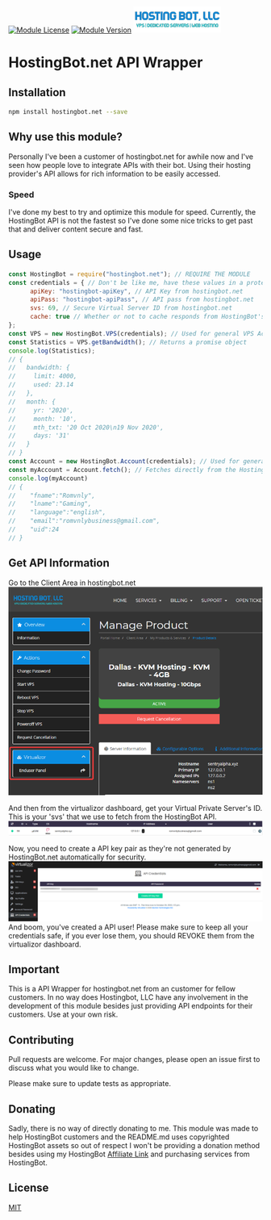 
[![Module License](https://badgen.net/github/license/Romvnly-Gaming/hostingbot.net)](https://npmjs.com/hostingbot.net)
[![Module Version](https://badge.fury.io/js/hostingbot.net.svg)](https://npmjs.com/hostingbot.net)
[![HostingBot Logo](https://github.com/Romvnly-Gaming/hostingbot.net/blob/main/images/hostingbot.png)](https://clients.hostingbot.net/aff.php?aff=8)
# HostingBot.net API Wrapper

## Installation

```bash
npm install hostingbot.net --save
```

## Why use this module?
Personally I've been a customer of hostingbot.net for awhile now and I've seen how people love to integrate APIs with their bot. Using their hosting provider's API allows for rich information to be easily accessed. 
### Speed
I've done my best to try and optimize this module for speed. Currently, the HostingBot API is not the fastest so I've done some nice tricks to get past that and deliver content secure and fast.


## Usage

```js
const HostingBot = require("hostingbot.net"); // REQUIRE THE MODULE
const credentials = { // Don't be like me, have these values in a protected file.
      apiKey: "hostingbot-apiKey", // API Key from hostingbot.net
      apiPass: "hostingbot-apiPass", // API pass from hostingbot.net
      svs: 69, // Secure Virtual Server ID from hostingbot.net
      cache: true // Whether or not to cache responds from HostingBot's API for speed, defaults to true 
};
const VPS = new HostingBot.VPS(credentials); // Used for general VPS Actions.
const Statistics = VPS.getBandwidth(); // Returns a promise object
console.log(Statistics); 
// {
//   bandwidth: {
//     limit: 4000,
//     used: 23.14
//   },
//   month: {
//     yr: '2020',
//     month: '10',
//     mth_txt: '20 Oct 2020\n19 Nov 2020',
//     days: '31'
//   }
// }
const Account = new HostingBot.Account(credentials); // Used for general account actions. 
const myAccount = Account.fetch(); // Fetches directly from the HostingBot API due to a acceptable speed. Returns {Promise<Object>}
console.log(myAccount)
// {
//    "fname":"Romvnly",
//    "lname":"Gaming",
//    "language":"english",
//    "email":"romvnlybusiness@gmail.com",
//    "uid":24
// }
```
## Get API Information

Go to the Client Area in hostingbot.net 
[![HostingBot Client Area](https://github.com/Romvnly-Gaming/hostingbot.net/blob/main/images/client-area.png)](https://clients.hostingbot.net/aff.php?aff=8)

And then from the virtualizor dashboard, get your Virtual Private Server's ID. This is your 'svs' that we use to fetch from the HostingBot API.
[![HostingBot Virtualizor](https://github.com/Romvnly-Gaming/hostingbot.net/blob/main/images/dashboard.png)](https://clients.hostingbot.net/aff.php?aff=8)

Now, you need to create a API key pair as they're not generated by HostingBot.net automatically for security.
[![HostingBot Virtualizor Area](https://github.com/Romvnly-Gaming/hostingbot.net/blob/main/images/credentials.png)](https://clients.hostingbot.net/aff.php?aff=8) 
And boom, you've created a API user! Please make sure to keep all your credentials safe, if you ever lose them, you should REVOKE them from the virtualizor dashboard. 

## Important
This is a API Wrapper for hostingbot.net from an customer for fellow customers. In no way does Hostingbot, LLC have any involvement in the development of this module besides just providing API endpoints for their customers. Use at your own risk.

## Contributing
Pull requests are welcome. For major changes, please open an issue first to discuss what you would like to change.

Please make sure to update tests as appropriate.
## Donating

Sadly, there is no way of directly donating to me. This module was made to help HostingBot customers and the README.md uses copyrighted HostingBot assets so out of respect I won't be providing a donation method besides using my HostingBot [Affiliate Link](https://clients.hostingbot.net/aff.php?aff=8) and purchasing services from HostingBot. 

## License
[MIT](https://choosealicense.com/licenses/mit/)